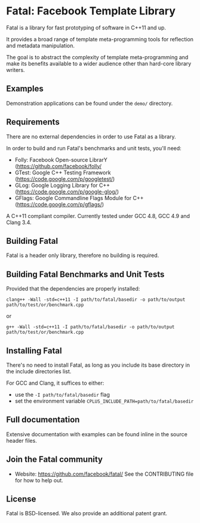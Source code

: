 # Fatal: Facebook Template Library
Fatal is a library for fast prototyping of software in C++11 and up.

It provides a broad range of template meta-programming tools for reflection and metadata manipulation.

The goal is to abstract the complexity of template meta-programming and make its benefits available to a wider audience
other than hard-core library writers.

## Examples
Demonstration applications can be found under the `demo/` directory.

## Requirements
There are no external dependencies in order to use Fatal as a library.

In order to build and run Fatal's benchmarks and unit tests, you'll need:

- Folly: Facebook Open-source LibrarY (https://github.com/facebook/folly/
- GTest: Google C++ Testing Framework (https://code.google.com/p/googletest/)
- GLog: Google Logging Library for C++ (https://code.google.com/p/google-glog/)
- GFlags: Google Commandline Flags Module for C++ (https://code.google.com/p/gflags/)

A C++11 compliant compiler. Currently tested under GCC 4.8, GCC 4.9 and Clang 3.4.

## Building Fatal
Fatal is a header only library, therefore no building is required.

## Building Fatal Benchmarks and Unit Tests
Provided that the dependencies are properly installed:

```
clang++ -Wall -std=c++11 -I path/to/fatal/basedir -o path/to/output path/to/test/or/benchmark.cpp
```

or

```
g++ -Wall -std=c++11 -I path/to/fatal/basedir -o path/to/output path/to/test/or/benchmark.cpp
```

## Installing Fatal
There's no need to install Fatal, as long as you include its base directory in the include directories list.

For GCC and Clang, it suffices to either:
- use the `-I path/to/fatal/basedir` flag
- set the environment variable `CPLUS_INCLUDE_PATH=path/to/fatal/basedir`

## Full documentation
Extensive documentation with examples can be found inline in the source header files.

## Join the Fatal community
- Website: https://github.com/facebook/fatal/
See the CONTRIBUTING file for how to help out.

## License
Fatal is BSD-licensed. We also provide an additional patent grant.
